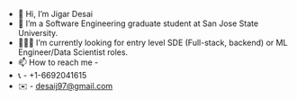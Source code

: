 - 👋 Hi, I’m Jigar Desai
- 👀 I’m a Software Engineering graduate student at San Jose State University.
- 👨🏻‍💻 I’m currently looking for entry level SDE (Full-stack, backend) or ML Engineer/Data Scientist roles.
- 📫 How to reach me -
-    📞 - +1-6692041615
-    ✉️ - desaij97@gmail.com

<!---
j-desai/j-desai is a ✨ special ✨ repository because its `README.md` (this file) appears on your GitHub profile.
You can click the Preview link to take a look at your changes.
--->
